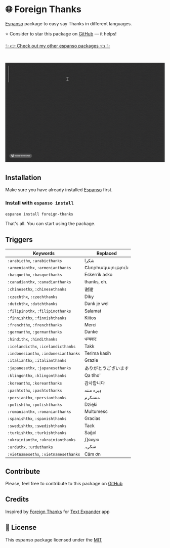 # 🌐 Foreign Thanks

[Espanso](https://espanso.org) package to easy say Thanks in different languages.

⭐️ Consider to star this package on [GitHub](https://github.com/kopach/espanso-package-foreign-thanks/stargazers) — it helps!

[✨ 👉 Check out my other espanso packages 👈 ✨](https://github.com/kopach?tab=repositories&q=espanso-package&type=source)

<h1 align="center">

![demo](./assets/demo.gif)

</h1>

## Installation

Make sure you have already installed [Espanso](https://espanso.org/install) first.

### Install with `espanso install`

```sh
espanso install foreign-thanks
```

That's all. You can start using the package.

## Triggers

| Keywords | Replaced |
| -------- | -------- |
| `:arabicthx`, `:arabicthanks` | شكرا |
| `:armenianthx`, `:armenianthanks` | Շնորհակալություն |
| `:basquethx`, `:basquethanks` | Eskerrik asko |
| `:canadianthx`, `:canadianthanks` | thanks, eh. |
| `:chinesethx`, `:chinesethanks` | 谢谢 |
| `:czechthx`, `:czechthanks` | Díky |
| `:dutchthx`, `:dutchthanks` | Dank je wel |
| `:filipinothx`, `:filipinothanks` | Salamat |
| `:finnishthx`, `:finnishthanks` | Kiitos |
| `:frenchthx`, `:frenchthanks` | Merci |
| `:germanthx`, `:germanthanks` | Danke |
| `:hindithx`, `:hindithanks` | धन्यवाद |
| `:icelandicthx`, `:icelandicthanks` | Takk |
| `:indonesianthx`, `:indonesianthanks` | Terima kasih |
| `:italianthx`, `:italianthanks` | Grazie |
| `:japanesethx`, `:japanesethanks` | ありがとうございます |
| `:klingonthx`, `:klingonthanks` | Qa tlho' |
| `:koreanthx`, `:koreanthanks` | 감사합니다 |
| `:pashtothx`, `:pashtothanks` | ډیره مننه |
| `:persianthx`, `:persianthanks` | متشکرم |
| `:polishthx`, `:polishthanks` | Dzięki |
| `:romanianthx`, `:romanianthanks` | Multumesc |
| `:spanishthx`, `:spanishthanks` | Gracias |
| `:swedishthx`, `:swedishthanks` | Tack |
| `:turkishthx`, `:turkishthanks` | Sağol |
| `:ukrainianthx`, `:ukrainianthanks` | Дякую |
| `:urduthx`, `:urduthanks` | شکریہ |
| `:vietnamesethx`, `:vietnamesethanks` | Cảm ơn |

## Contribute

Please, feel free to contribute to this package on [GitHub](https://github.com/kopach/espanso-package-foreign-thanks)

## Credits

Inspired by [Foreign Thanks](https://snippets.textexpander.com/group/a3c4abfa3e21d9d77cd0542d6ce69f20) for [Text Expander](https://textexpander.com) app

## 📄 License

This espanso package licensed under the [MIT](https://github.com/kopach/espanso-package-foreign-thanks/blob/master/LICENSE)